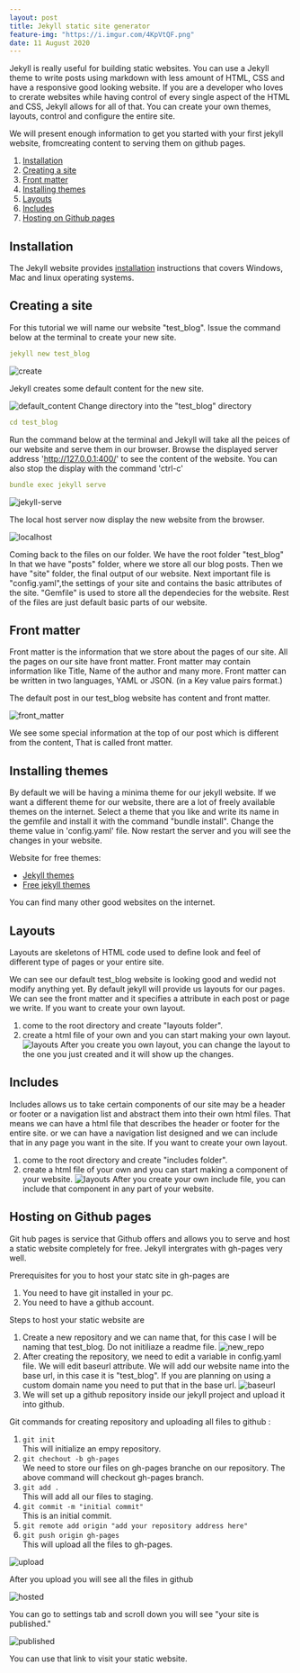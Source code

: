 ```yaml
---
layout: post
title: Jekyll static site generator
feature-img: "https://i.imgur.com/4KpVtQF.png"
date: 11 August 2020
---
```

Jekyll is really useful for building static websites. You can use a Jekyll theme to write posts using markdown with less amount of HTML, CSS and have a responsive good looking website. If you are a developer who loves to crerate websites while having control of every single aspect of the HTML and CSS, Jekyll allows for all of that. You can create your own themes, layouts, control and configure the entire site.

We will present enough information to get you started with your first jekyll website, fromcreating content to serving them on github pages.


1. [Installation](#install)
2. [Creating a site](#create)
3. [Front matter](#front)
4. [Installing themes](#themes)
5. [Layouts](#layouts)
6. [Includes](#includes)
7. [Hosting on Github pages](#hosting)

<a name="install"></a>
## Installation
The Jekyll website provides [installation](https://jekyllrb.com/docs/installation/) instructions that covers Windows, Mac and linux operating systems.

<a name="create"></a>
## Creating a site
For this tutorial we will name our website "test_blog". Issue the command below at the terminal to create your new site.
```yml
jekyll new test_blog
```

![create](https://i.imgur.com/8Yaniqp.png)

Jekyll creates some default content for the new site.

![default_content](https://i.imgur.com/i0sydRw.png)
Change directory into the "test_blog" directory
```yml
cd test_blog
```
Run the command below at the terminal and Jekyll will take all the peices of our website and serve them in our browser. Browse the displayed server address 'http://127.0.0.1:400/' to see the content of the website. You can also stop the display with the command 'ctrl-c'
```yml
bundle exec jekyll serve
```	 
![jekyll-serve](https://i.imgur.com/us5KXsi.png)

The local host server now display the new website from the browser.

![localhost](https://i.imgur.com/onXxPaB.png)

Coming back to the files on our folder.
We have the root folder "test_blog"
In that we have "posts" folder, where we store all our blog posts.
Then we have "site" folder, the final output of our website.
Next important file is "config.yaml",the settings of your site and contains the basic attributes of the site.
"Gemfile" is used to store all the dependecies for the website. 
Rest of the files are just default basic parts of our website.

<a name="front"></a>
## Front matter
Front matter is the information that we store about the pages of our site. All the pages on our site have front matter.
Front matter may contain information like Title, Name of the author and many more. Front matter can be written in two languages, YAML or JSON. (in a Key value pairs format.) 

The default post in our test_blog website has content and front matter.

![front_matter](https://i.imgur.com/kopLTwb.png)

We see some special information at the top of our post which is different from the content, That is called front matter.


<a name="themes"></a>
## Installing themes
By default we will be having a minima theme for our jekyll website.
If we want a different theme for our website, there are a lot of freely available themes on the internet.
Select a theme that you like and write its name in the gemfile and install it with the command "bundle install".
Change the theme value in 'config.yaml' file.
Now restart the server and you will see the changes in your website.

Website for free themes:
 * [Jekyll themes](http://jekyllthemes.org/)
 * [Free jekyll themes](https://jekyll-themes.com/free/)

You can find many other good websites on the internet.

<a name="layouts"></a>
## Layouts
Layouts are skeletons of HTML code used to define look and feel of different type of pages or your entire site.

We can see our default test_blog website is looking good and wedid not modify anything yet.
By default jekyll will provide us layouts for our pages.
We can see the front matter and it specifies a attribute in each post or page we write.
If you want to create your own layout.
1. come to the root directory and create "layouts folder".
2. create a html file of your own and you can start making your own layout.
![layouts](https://i.imgur.com/qyDBIPp.png)
After you create you own layout, you can change the layout to the one you just created and it will show up the changes.

<a name="includes"></a>
## Includes
Includes allows us to take certain components of our site may be a header or footer or a navigation list and abstract them into their own html files. That means we can have a html file that describes the header or footer for the entire site. or we can have a navigation list designed and we can include that in any page you want in the site.
If you want to create your own layout.
1. come to the root directory and create "includes folder".
2. create a html file of your own and you can start making a component of your website.
![layouts](https://i.imgur.com/1FkVA5D.png)
After you create your own include file, you can include that component in any part of your website.

<a name="hosting"></a>
## Hosting on Github pages
Git hub pages is service that Github offers and allows you to serve and host a static website completely for free.
Jekyll intergrates with gh-pages very well.

Prerequisites for you to host your statc site in gh-pages are 
1. You need to have git installed in your pc.
2. You need to have a github account.

Steps to host your static website are
1. Create a new repository and we can name that, for this case I will be naming that test_blog. Do not initiliaze a readme file.
![new_repo](https://i.imgur.com/jfAcGzh.png)
2. After creating the repository, we need to edit a variable in config.yaml file.
We will edit baseurl attribute. We will add our website name into the base url, in this case it is "test_blog".
If you are planning on using a custom  domain name you need to put that in the base url.
![baseurl](https://i.imgur.com/6I8L9WA.png)
3. We will set up a github repository inside our jekyll project and upload it into github.

Git commands for creating repository and uploading all files to github :
1. `git init` <br>
This will initialize an empy repository.
2. `git chechout -b gh-pages` <br>
We need to store our files on gh-pages branche on our repository. The above command will checkout gh-pages branch.
3. `git add .` <br>
This will add all our files to staging.
4. `git commit -m "initial commit"`<br>
This is an initial commit.
5. `git remote add origin "add your repository address here"`<br>
6. `git push origin gh-pages` <br>
This will upload all the files to gh-pages.

![upload](https://i.imgur.com/iouj7zZ.png)

After you upload you will see all the files in github

![hosted](https://i.imgur.com/QYJaz66.png)

You can go to settings tab and scroll down you will see "your site is published."

![published](https://i.imgur.com/bGBg8UH.png)

You can use that link to visit your static website.